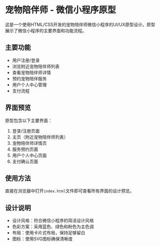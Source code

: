 # 宠物陪伴师 - 微信小程序原型

这是一个使用HTML/CSS开发的宠物陪伴师微信小程序的UI/UX原型设计。原型展示了微信小程序的主要界面和功能流程。

## 主要功能

- 用户注册/登录
- 浏览附近宠物陪伴师列表
- 查看宠物陪伴师详情
- 预约宠物陪伴服务
- 用户个人中心管理
- 支付流程

## 界面预览

原型包含以下主要界面：

1. 登录/注册页面
2. 主页（附近宠物陪伴师列表）
3. 宠物陪伴师详情页
4. 服务预约页面
5. 用户个人中心页面
6. 支付确认页面

## 使用方法

直接在浏览器中打开`index.html`文件即可查看所有界面的设计预览。

## 设计说明

- 设计风格：符合微信小程序的简洁设计风格
- 色彩方案：采用蓝色、绿色和粉色为主色调
- 布局：使用卡片式布局，保持足够留白
- 图标：使用SVG图标确保清晰度 